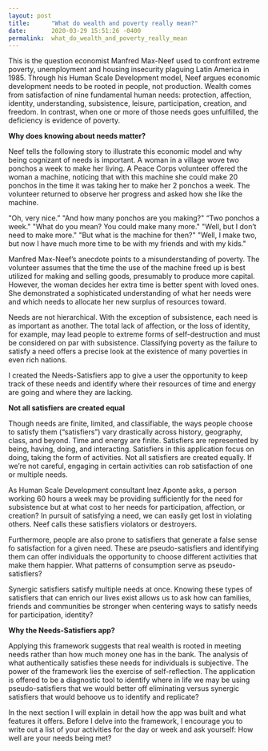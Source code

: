 ```yaml
---
layout: post
title:      "What do wealth and poverty really mean?"
date:       2020-03-29 15:51:26 -0400
permalink:  what_do_wealth_and_poverty_really_mean
---
```


This is the question economist Manfred Max-Neef used to confront extreme poverty, unemployment and housing insecurity plaguing Latin America in 1985. Through his Human Scale Development model, Neef argues economic development needs to be rooted in people, not production. Wealth comes from satisfaction of nine fundamental human needs: protection, affection, identity, understanding, subsistence, leisure, participation, creation, and freedom. In contrast, when one or more of those needs goes unfulfilled, the deficiency is evidence of poverty. 

**Why does knowing about needs matter?**

Neef tells the following story to illustrate this economic model and why being cognizant of needs is important. A woman in a village wove two ponchos a week to make her living. A Peace Corps volunteer offered the woman a machine, noticing that with this machine she could make 20 ponchos in the time it was taking her to make her 2 ponchos a week. The volunteer returned to observe her progress and asked how she like the machine. 

"Oh, very nice.” 
"And how many ponchos are you making?"
“Two ponchos a week." 
"What do you mean? You could make many more."
"Well, but I don’t need to make more."
"But what is the machine for then?"
"Well, I make two, but now I have much more time to be with my friends and with my kids."

Manfred Max-Neef’s anecdote points to a misunderstanding of poverty. The volunteer assumes that the time the use of the machine freed up is best utilized for making and selling goods, presumably to produce more capital. However, the woman decides her extra time is better spent with loved ones. She demonstrated a sophisticated understanding of what her needs were and which needs to allocate her new surplus of resources toward.

Needs are not hierarchical. With the exception of subsistence, each need is as important as another. The total lack of affection, or the loss of identity, for example, may lead people to extreme forms of self-destruction and must be considered on par with subsistence. Classifying poverty as the failure to satisfy a need offers a precise look at the existence of many poverties in even rich nations.

I created the Needs-Satisfiers app to give a user the opportunity to keep track of these needs and identify where their resources of time and energy are going and where they are lacking. 

**Not all satisfiers are created equal**

Though needs are  finite, limited, and classifiable, the ways people choose to satisfy them (“satisfiers”) vary drastically across history, geography, class, and beyond. Time and energy are finite. Satisfiers are represented by being, having, doing, and interacting. Satisfiers in this application focus on doing, taking the form of activities. Not all satisfiers are created equally. If we’re not careful, engaging in certain activities can rob satisfaction of one or multiple needs. 

As Human Scale Development consultant Inez Aponte asks, a person working 60 hours a week may be providing sufficiently for the need for subsistence but at what cost to her needs for participation, affection, or creation? In pursuit of satisfying a need, we can easily get lost in violating others. Neef calls these satisfiers violators or destroyers. 

Furthermore, people are also prone to satisfiers that generate a false sense fo satisfaction for a given need. These are pseudo-satisfiers and identifying them can offer individuals the opportunity to choose different activities that make them happier. What patterns of consumption serve as pseudo-satisfiers?

Synergic satisfiers satisfy multiple needs at once. Knowing these types of satisfiers that can enrich our lives exist allows us to ask how can families, friends and communities be stronger when centering ways to satisfy needs for participation, identity? 

**Why the Needs-Satisfiers app?**

Applying this framework suggests that real wealth is rooted in meeting needs rather than how much money one has in the bank. The analysis of what authentically satisfies these needs for individuals is subjective. The power of the framework lies the exercise of self-reflection. The application is offered to be a diagnostic tool to identify where in life we may be using pseudo-satisfiers that we would better off eliminating versus synergic satisfiers that would behoove us to identify and replicate?

In the next section I will explain in detail how the app was built and what features it offers. Before I delve into the framework, I encourage you to write out a list of your activities for the day or week and ask yourself: How well are your needs being met?

